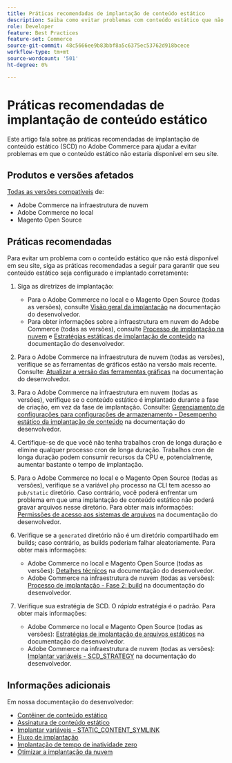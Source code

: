 ```yaml
---
title: Práticas recomendadas de implantação de conteúdo estático
description: Saiba como evitar problemas com conteúdo estático que não aparecem na loja da Adobe Commerce ou do Magento Open Source.
role: Developer
feature: Best Practices
feature-set: Commerce
source-git-commit: 48c5666ee9b83bbf8a5c6375ec53762d918bcece
workflow-type: tm+mt
source-wordcount: '501'
ht-degree: 0%

---
```



# Práticas recomendadas de implantação de conteúdo estático

Este artigo fala sobre as práticas recomendadas de implantação de conteúdo estático (SCD) no Adobe Commerce para ajudar a evitar problemas em que o conteúdo estático não estaria disponível em seu site.

## Produtos e versões afetados

[Todas as versões compatíveis](../../../release/versions.md) de:

* Adobe Commerce na infraestrutura de nuvem
* Adobe Commerce no local
* Magento Open Source

## Práticas recomendadas

Para evitar um problema com o conteúdo estático que não está disponível em seu site, siga as práticas recomendadas a seguir para garantir que seu conteúdo estático seja configurado e implantado corretamente:

1. Siga as diretrizes de implantação:
   * Para o Adobe Commerce no local e o Magento Open Source (todas as versões), consulte [Visão geral da implantação](../../../configuration/deployment/overview.md) na documentação do desenvolvedor.
   * Para obter informações sobre a infraestrutura em nuvem do Adobe Commerce (todas as versões), consulte [Processo de implantação na nuvem](https://devdocs.magento.com/cloud/deploy/cloud-deployment-process.html) e [Estratégias estáticas de implantação de conteúdo](https://devdocs.magento.com/cloud/deploy/static-content-deployment.html) na documentação do desenvolvedor.

1. Para o Adobe Commerce na infraestrutura de nuvem (todas as versões), verifique se as ferramentas de gráficos estão na versão mais recente. Consulte: [Atualizar a versão das ferramentas gráficas](https://devdocs.magento.com/cloud/release-notes/ece-release-notes.html) na documentação do desenvolvedor.
1. Para o Adobe Commerce na infraestrutura em nuvem (todas as versões), verifique se o conteúdo estático é implantado durante a fase de criação, em vez da fase de implantação. Consulte: [Gerenciamento de configurações para configurações de armazenamento - Desempenho estático da implantação de conteúdo](https://devdocs.magento.com/cloud/live/sens-data-over.html#cloud-confman-scd-over) na documentação do desenvolvedor.
1. Certifique-se de que você não tenha trabalhos cron de longa duração e elimine qualquer processo cron de longa duração. Trabalhos cron de longa duração podem consumir recursos da CPU e, potencialmente, aumentar bastante o tempo de implantação.
1. Para o Adobe Commerce no local e o Magento Open Source (todas as versões), verifique se a variável `php` processo na CLI tem acesso ao `pub/static` diretório. Caso contrário, você poderá enfrentar um problema em que uma implantação de conteúdo estático não poderá gravar arquivos nesse diretório. Para obter mais informações: [Permissões de acesso aos sistemas de arquivos](https://experienceleague.adobe.com/docs/commerce-operations/configuration-guide/deployment/file-system-permissions.html) na documentação do desenvolvedor.
1. Verifique se a `generated` diretório não é um diretório compartilhado em builds; caso contrário, as builds poderiam falhar aleatoriamente. Para obter mais informações:
   * Adobe Commerce no local e Magento Open Source (todas as versões): [Detalhes técnicos](https://experienceleague.adobe.com/docs/commerce-operations/configuration-guide/deployment/technical-details.html) na documentação do desenvolvedor.
   * Adobe Commerce na infraestrutura de nuvem (todas as versões): [Processo de implantação - Fase 2: build](https://devdocs.magento.com/cloud/reference/discover-deploy.html#cloud-deploy-over-phases-build) na documentação do desenvolvedor.

1. Verifique sua estratégia de SCD. O *rápida* estratégia é o padrão. Para obter mais informações:
   * Adobe Commerce no local e Magento Open Source (todas as versões): [Estratégias de implantação de arquivos estáticos](https://experienceleague.adobe.com/docs/commerce-operations/configuration-guide/cli/static-view/static-view-file-strategy.html) na documentação do desenvolvedor.
   * Adobe Commerce na infraestrutura de nuvem (todas as versões): [Implantar variáveis - SCD\_STRATEGY](https://devdocs.magento.com/cloud/env/variables-deploy.html#scd_strategy) na documentação do desenvolvedor.

## Informações adicionais

Em nossa documentação do desenvolvedor:

* [Contêiner de conteúdo estático](https://developer.adobe.com/commerce/admin-developer/pattern-library/containers/static-content/)
* [Assinatura de conteúdo estático](https://experienceleague.adobe.com/docs/commerce-operations/configuration-guide/cache/static-content-signing.html)
* [Implantar variáveis - STATIC\_CONTENT\_SYMLINK](https://devdocs.magento.com/cloud/env/variables-deploy.html#static_content_symlink)
* [Fluxo de implantação](../../../performance/deployment-flow.md)
* [Implantação de tempo de inatividade zero](https://devdocs.magento.com/cloud/deploy/reduce-downtime.html)
* [Otimizar a implantação da nuvem](https://devdocs.magento.com/cloud/deploy/optimize-cloud-deployment.html)

